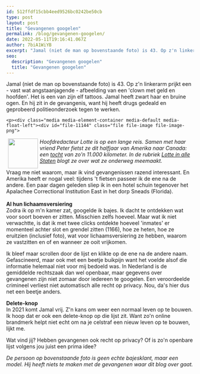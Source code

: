 ```yaml
---
id: 512ffdf15cbb4eed9526bc0242be50cb
type: post
layout: post
title: "Gevangenen googelen"
permalink: /blog/gevangenen-googelen/
date: 2022-05-11T19:16:41.067Z
author: 7biA1WiYB
excerpt: "Jamal (niet de man op bovenstaande foto) is 43. Op z'n linkerarm prijkt een - vast wat angstaanjagende - afbeelding van een 'clown met geld en hoofden'. Het is een van zijn elf tattoos. Jamal heeft zwart haar en bruine ogen. En hij zit in de gevangenis, want hij heeft drugs gedeald en geprobeerd politieonderzoek tegen te werken.   "
seo:
  description: "Gevangenen googelen"
  title: "Gevangenen googelen"
---
```

Jamal (niet de man op bovenstaande foto) is 43. Op z'n linkerarm prijkt een - vast wat angstaanjagende - afbeelding van een 'clown met geld en hoofden'. Het is een van zijn elf tattoos. Jamal heeft zwart haar en bruine ogen. En hij zit in de gevangenis, want hij heeft drugs gedeald en geprobeerd politieonderzoek tegen te werken.   

    <p><div class="media media-element-container media-default media-float-left"><div id="file-11144" class="file file-image file-image-png">

        
  
  <div class="content">
    <img height="80" width="80" style="float: left; width: 80px; height: 80px; margin-left: 5px; margin-right: 5px;" class="media-element file-default" src="https://7dagen.netlify.app/sites/default/files/Lotte2.png" alt="">  </div>

  
</div>
</div><em>Hoofdredacteur Lotte is op een lange reis. Samen met haar vriend Peter fietst ze dit halfjaar van Amerika naar Canada: een <a href="https://7dagen.netlify.app/lifestyle/lotte-alle-staten-stukje-fietsen">tocht</a> van zo'n 11.000 kilometer. In de rubriek <a href="https://7dagen.netlify.app/lotte">Lotte in alle Staten</a> blogt ze over wat ze onderweg meemaakt. </em>
<p>Vraag me niet waarom, maar ik vind gevangenissen razend interessant. En Amerika heeft er nogal veel: tijdens 't fietsen passeer ik de ene na de andere. Een paar dagen geleden sliep ik in een hotel schuin tegenover het Apalachee Correctional Institution East in het dorp Sneads (Florida).<br><br><strong>Al hun lichaamsversiering</strong><br>Zodra ik op m'n kamer zat, googelde ik bajes. Ik dacht te ontdekken wat voor soort boeven er zitten. Misschien zelfs hoeveel. Maar wat ik niet verwachtte, is dat ik met twee clicks ontdekte hoeveel 'inmates' er momenteel achter slot en grendel zitten (1166), hoe ze heten, hoe ze eruitzien (inclusief foto), wat voor lichaamsversiering ze hebben, waarom ze vastzitten en of en wanneer ze ooit vrijkomen. </p>
<p>Ik bleef maar scrollen door de lijst en klikte op de ene na de andere naam. Gefascineerd, maar ook met een beetje buikpijn want het voelde alsof die informatie helemaal niet voor mij bedoeld was. In Nederland is de gemiddelde rechtszaak dan wel openbaar, maar gegevens over gevangenen zijn niet zomaar door iedereen te googelen. Een veroordeelde crimineel verliest niet automatisch alle recht op privacy. Nou, da's hier dus net een beetje anders. </p>
<p><strong>Delete-knop</strong><br>In 2021 komt Jamal vrij. Z'n kans om weer een normaal leven op te bouwen. Ik hoop dat er ook een delete-knop op die lijst zit. Want zo'n online brandmerk helpt niet echt om na je celstraf een nieuw leven op te bouwen, lijkt me. </p>
<p>Wat vind jij? Hebben gevangenen ook recht op privacy? Of is zo'n openbare lijst volgens jou juist een prima idee?</p>
<p><em>De persoon op bovenstaande foto is geen echte bajesklant, maar een model. Hij heeft niets te maken met de gevangenen waar dit blog over gaat.</em></p>  
